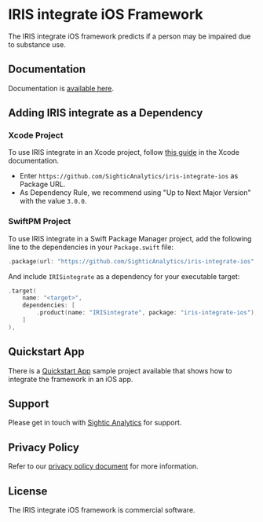 # IRIS integrate iOS Framework

The IRIS integrate iOS framework predicts if a person may be impaired due to substance use.

## Documentation

Documentation is [available here](https://sighticanalytics.github.io/iris-integrate-ios/documentation/irisintegrate/).

## Adding IRIS integrate as a Dependency

### Xcode Project
To use IRIS integrate in an Xcode project, follow [this guide](https://developer.apple.com/documentation/xcode/adding-package-dependencies-to-your-app) in the Xcode documentation.

- Enter `https://github.com/SighticAnalytics/iris-integrate-ios` as Package URL.
- As Dependency Rule, we recommend using "Up to Next Major Version" with the value `3.0.0`.

### SwiftPM Project
To use IRIS integrate in a Swift Package Manager project, add the following line to the dependencies in your `Package.swift` file:

```swift
.package(url: "https://github.com/SighticAnalytics/iris-integrate-ios", from: "3.0.0"),
```

And include `IRISintegrate` as a dependency for your executable target:

```swift
.target(
    name: "<target>", 
    dependencies: [
        .product(name: "IRISintegrate", package: "iris-integrate-ios"),
    ]
),
```

## Quickstart App

There is a [Quickstart App](https://github.com/SighticAnalytics/iris-integrate-quickstart-app-ios) sample project available that shows how to integrate the framework in an iOS app.

## Support

Please get in touch with [Sightic Analytics](https://www.sighticanalytics.com/contact) for support.

## Privacy Policy

Refer to our [privacy policy document](https://www.sightic.com/privacy-policy) for more information.

## License

The IRIS integrate iOS framework is commercial software.
